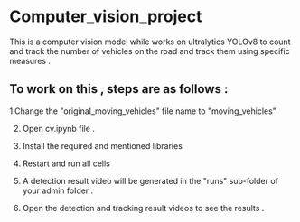 # Computer_vision_project

This is a computer vision model while works on ultralytics YOLOv8 to count and track the number of vehicles on the road and track them using specific measures .

## To work on this , steps are as follows :
1.Change the "original_moving_vehicles" file name to "moving_vehicles"

2. Open cv.ipynb file .

3. Install the required and mentioned libraries

4. Restart and run all cells

5. A detection result video will be generated in the "runs" sub-folder of your admin folder .

6. Open the detection and tracking result videos to see the results .
